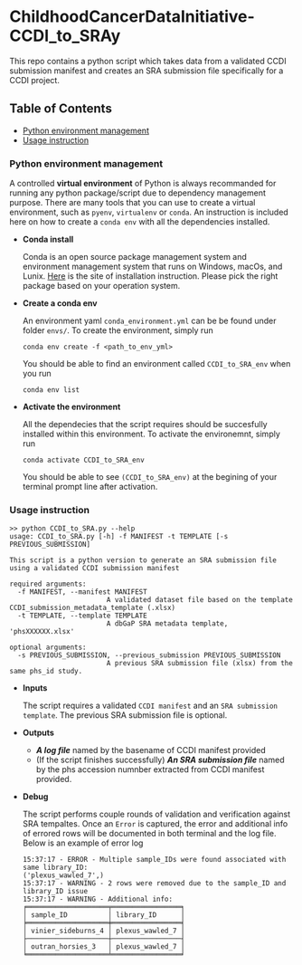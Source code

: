 # ChildhoodCancerDataInitiative-CCDI_to_SRAy

This repo contains a python script which takes data from a validated CCDI submission manifest and creates an SRA submission file specifically for a CCDI project.

## Table of Contents
- [Python environment management](#python-environment-management)
- [Usage instruction](#usage-instruction)

### Python environment management
A controlled **virtual environment** of Python is always recommanded for running any python package/script due to dependency management purpose. There are many tools that you can use to create a virtual environment, such as `pyenv`, `virtualenv` or `conda`. An instruction is included here on how to create a `conda env` with all the dependencies installed.

- **Conda install**

    Conda is an open source package management system and environment management system that runs on Windows, macOs, and Lunix. [Here](https://docs.conda.io/projects/miniconda/en/latest/) is the site of installation instruction. Please pick the right package based on your operation system.

- **Create a conda env**

    An environment yaml `conda_environment.yml` can be be found under folder `envs/`. To create the environment, simply run

    ```
    conda env create -f <path_to_env_yml>
    ```
    You should be able to find an environment called `CCDI_to_SRA_env` when you run 

    ```
    conda env list
    ```
- **Activate the environment**
  
    All the dependecies that the script requires should be succesfully installed within this environment. To activate the environemnt, simply run

    ```
    conda activate CCDI_to_SRA_env
    ```

    You should be able to see `(CCDI_to_SRA_env)` at the begining of your terminal prompt line after activation.

### Usage instruction

```
>> python CCDI_to_SRA.py --help
usage: CCDI_to_SRA.py [-h] -f MANIFEST -t TEMPLATE [-s PREVIOUS_SUBMISSION]

This script is a python version to generate an SRA submission file using a validated CCDI submission manifest

required arguments:
  -f MANIFEST, --manifest MANIFEST
                        A validated dataset file based on the template CCDI_submission_metadata_template (.xlsx)
  -t TEMPLATE, --template TEMPLATE
                        A dbGaP SRA metadata template, 'phsXXXXXX.xlsx'

optional arguments:
  -s PREVIOUS_SUBMISSION, --previous_submission PREVIOUS_SUBMISSION
                        A previous SRA submission file (xlsx) from the same phs_id study.
```

- **Inputs**

    The script requires a validated `CCDI manifest` and an `SRA submission template`. The previous SRA submission file is optional.

- **Outputs**

    - ***A log file*** named by the basename of CCDI manifest provided
    - (If the script finishes successfully) ***An SRA submission file*** named by the phs accession numnber extracted from CCDI manifest provided.

- **Debug**

    The script performs couple rounds of validation and verification against SRA tempaltes. Once an `Error` is captured, the error and additional info of errored rows will be documented in both terminal and the log file. Below is an example of error log

    ```
    15:37:17 - ERROR - Multiple sample_IDs were found associated with same library_ID:
    ('plexus_wawled_7',)
    15:37:17 - WARNING - 2 rows were removed due to the sample_ID and library_ID issue
    15:37:17 - WARNING - Additional info:
    ╒════════════════════╤═════════════════╕
    │ sample_ID          │ library_ID      │
    ╞════════════════════╪═════════════════╡
    │ vinier_sideburns_4 │ plexus_wawled_7 │
    ├────────────────────┼─────────────────┤
    │ outran_horsies_3   │ plexus_wawled_7 │
    ╘════════════════════╧═════════════════╛
    ```
